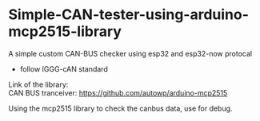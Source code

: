 # Simple-CAN-tester-using-arduino-mcp2515-library
A simple custom CAN-BUS checker using esp32 and esp32-now protocal 
* follow IGGG-cAN standard

Link of the library:</br>
CAN BUS tranceiver: https://github.com/autowp/arduino-mcp2515</br>

Using the mcp2515 library to check the canbus data, use for debug. 
